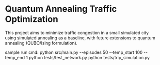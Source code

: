 # Quantum Annealing Traffic Optimization

This project aims to minimize traffic congestion in a small simulated city using simulated annealing as a baseline, with future extensions to quantum annealing (QUBO/Ising formulation).


sample run cmd:
python src/main.py --episodes 50 --temp_start 100 --temp_end 1
python tests/test_network.py 
python tests/trip_simulation.py